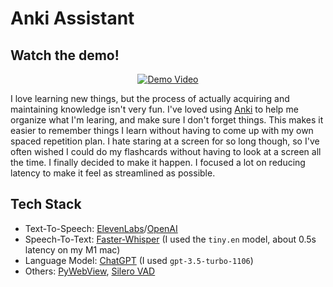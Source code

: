 # Anki Assistant

## Watch the demo!
<p align="center">

<a href="http://www.youtube.com/watch?v=dSwf3j4xhG8" target="_blank">
  <img src="http://img.youtube.com/vi/dSwf3j4xhG8/0.jpg" alt="Demo Video">
</a>

</p>

I love learning new things, but the process of actually acquiring and maintaining knowledge isn't very fun. I've loved using [Anki](https://apps.ankiweb.net/) to help me organize what I'm learing, and make sure I don't forget things. This makes it easier to remember things I learn without having to come up with my own spaced repetition plan. I hate staring at a screen for so long though, so I've often wished I could do my flashcards without having to look at a screen all the time. I finally decided to make it happen. I focused a lot on reducing latency to make it feel as streamlined as possible.

## Tech Stack
- Text-To-Speech: [ElevenLabs](https://elevenlabs.io/)/[OpenAI](https://platform.openai.com/docs/guides/text-to-speech)
- Speech-To-Text: [Faster-Whisper](https://github.com/SYSTRAN/faster-whisper) (I used the `tiny.en` model, about 0.5s latency on my M1 mac)
- Language Model: [ChatGPT](https://platform.openai.com/docs/guides/text-generation) (I used `gpt-3.5-turbo-1106`)
- Others: [PyWebView](https://github.com/r0x0r/pywebview), [Silero VAD](https://github.com/snakers4/silero-vad)
